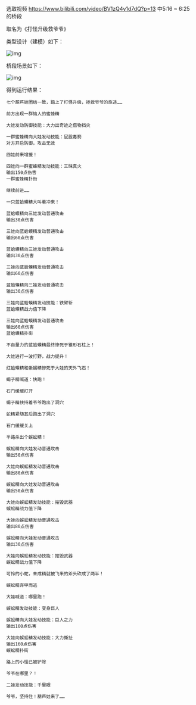 选取视频 https://www.bilibili.com/video/BV1zQ4y1d7dQ?p=13  中5:16 ~ 6:25 的桥段

取名为《打怪升级救爷爷》

类型设计（建模）如下：

![img](http://www.plantuml.com/plantuml/png/NPBDSkem38NtVeeixrtm2Xr8wKzdQ1TbEbqo8bQ3Yo9bR9aEG_lknS5nWImIdyyd9xAKQL3m6Zio3K48LOsEMvF5hKVGwB4w65CTByTQhKd4hdP2iSC2ln1wuHN7hY327L9H2wTA-0Z-pr2xjkYr225mDSSFv80Np2BePY11lUEsOiXVJhSKCrE5Plll_w0ln28LyTPdzOeDkXq-yMVq-ynSi0WsYtlNRlJTaPsnwu36roBdrR97ID7cP-pGKeLnBk8FWq5w7BqDIS3ZkbYVXODYDcPnlbzB26apFOUCkz10Vn7n8D7R6jRxv2ig7-L5k4wpoGqOsN2cSvPxlDmwebDu6VDaydqp_W6cn9_mQ38crtwDKztNhBJdF7gAR6D7lm00)



桥段场景如下：

![img](http://www.plantuml.com/plantuml/png/xLTFQnj75B_lfnZmkP0G6eeF9PH2Zoszb59ws6edjh2yQrPhYdjQMT2L52co8l-N4aMfQyisjXpRO4bUoz-bQ6PdJ_aAVQEHnhFiDYsXRLAe44Wxyzlt-xq_xytkewoZsyxoOaRJKuvb8_4XUmUaaqT8pwB7QJlhsDX0CrzZ8m8Q3SfJK1QdBDEmRDsSmsZco_5l5DihJh7EVDesLd0cO_s8qCotupzHyaP3ablBjZC_PsDi0lOB_gj5iApPPCtLu7p8qJzWl0Z0cM_cqmwEmkhFMMEFjNwU8ZFBsB5qSEfptLxu3AwY2iwgPFE6R9nnBFZEeRffPD8_wJRS4yEpPe7j_ZAndSAcarx21WJYgxIv4DKR5AxWYn07MXbZKJTH5C0Q7hSZ45bJNy284-gf1HJ5FNzAJjOKQCgobz8MX0beb-sb30R3N8cpCc5kNOHR7O5rB1CR5jZY8LtHD9dZZxxZMVx-qsaePr6uVKw6RSsq78mo-B6ZZUDJhP5IHspHailoDs_yNMrQEAK6yGRaLu_TzaVz9yHj1SL3Mcu7kU5lxZveCX2tfcaJ3iafLSmYkdvDl6l1QgVdvZcjv9MCv7MEhRPfzrbmUZ81TFjqiqzybwnrXRmtVbdWwTPBkb5GwDNQIjRGfTNBP9oCZwfKnYT9ApG0tJu8cgqWTomnR5Y7KDt_-5wmsX_vU-JqGcx9mgR56cjlARfbxKenIaSbnqvywCvfwEvEjYCA7jm9K8XKiv9Bih_5zJYHP7geCltlqljpALQWOJt7l5MwUIW1jD8YUw_foJxPwV0sAcpprdRzKUz9k5Fv5wEAObCytXRn6HOVtA2aM0-zfmbAHZsNNhmIszD5uJ2jhf6A1_wpjXjwLVBg1IczL7Zbu9MyScKMiOCSATsEUXMolwFa6dR8xJ6xgccQdCLmlpZWk0Mv243VJI8HXmTtgToYvLn28O5vY2EzV14SNYfwnPaYxOXBcFDkVgn7dbv_UIx7yoYJg0osjsPAahvROtoIIFE1UXBlF5exeDsSw3E0A0TPhEN-qp5yy875KF8aKnC_7woVCxSChV5dClbZpsRfRgxmfVfHw9NViQVY3fBgDXiSawlEQ30G0EOTmOhYNWdcbBeLhBT8xKPkIS__7a522ZpW0RsQvVlt_i4qYyTB-co35hi28caVld_QoDj0qXaLUKsAZtBIlQR5eL95VoIdaeVI2fh-P9-kDU5MKZWJRnUiTyHk-tUqZ-0VlE3z3W00)

得到运行结果：

```
七个葫芦娃团结一致，踏上了打怪升级，拯救爷爷的旅途……

前方出现一群恼人的蜜蜂精

大娃发动防御技能：大力出奇迹之借物挡灾

一群蜜蜂精向大娃发动技能：屁股毒箭    
对方开启防御，攻击无效

四娃前来增援！

四娃向一群蜜蜂精发动技能：三昧真火    
输出150点伤害
一群蜜蜂精扑街

继续前进……

一只蓝蛤蟆精大叫着冲来！

蓝蛤蟆精向三娃发动普通攻击
输出30点伤害

三娃向蓝蛤蟆精发动普通攻击
输出60点伤害

蓝蛤蟆精向三娃发动普通攻击
输出30点伤害

三娃向蓝蛤蟆精发动普通攻击
输出60点伤害

蓝蛤蟆精向三娃发动普通攻击
输出30点伤害

三娃向蓝蛤蟆精发动技能：铁臂斩
蓝蛤蟆精战力值下降

三娃向蓝蛤蟆精发动普通攻击
输出60点伤害
蓝蛤蟆精扑街

不自量力的蓝蛤蟆精最终惨死于锥形石柱上！

大娃进行一波打野，战力提升！

红蛤蟆精和蜥蜴精惨死于大娃的天外飞石！

蝎子精喊道：快跑！

石门缓缓打开

蝎子精挟持着爷爷跑出了洞穴

蛇精紧随其后跑出了洞穴

石门缓缓关上

半路杀出个蜈蚣精！

蜈蚣精向大娃发动普通攻击
输出50点伤害

大娃向蜈蚣精发动普通攻击
输出80点伤害

蜈蚣精向大娃发动普通攻击
输出50点伤害

大娃向蜈蚣精发动技能：摧毁武器
蜈蚣精战力值下降

大娃向蜈蚣精发动普通攻击
输出80点伤害

蜈蚣精向大娃发动普通攻击
输出30点伤害

大娃向蜈蚣精发动技能：摧毁武器
蜈蚣精战力值下降

可怜的小蛇，未成精就被飞来的斧头砍成了两半！

蜈蚣精弃甲而逃

大娃喊道：哪里跑！

蜈蚣精发动技能：变身巨人

蜈蚣精向大娃发动技能：巨人之力
输出100点伤害

大娃向蜈蚣精发动技能：大力撕扯
输出160点伤害
蜈蚣精扑街

路上的小怪已被铲除

爷爷在哪里？！

二娃发动技能：千里眼

爷爷，坚持住！葫芦娃来了……
```

